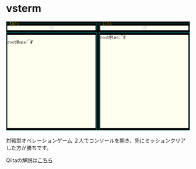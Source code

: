 # vsterm

![vsterm](https://github.com/yasutakatou/vsterm/blob/pic/2.gif?raw=true)

対戦型オペレーションゲーム
２人でコンソールを開き、先にミッションクリアした方が勝ちです。

Qiitaの解説は[こちら](https://qiita.com/ykato/items/ed07f7895c624d7e5f6b)
